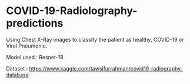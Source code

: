 # COVID-19-Radiolography-predictions
Using Chest X-Ray images to classify the patient as healthy, COVID-19 or Viral Pneumonic.

Model used : Resnet-18

Dataset : https://www.kaggle.com/tawsifurrahman/covid19-radiography-database


